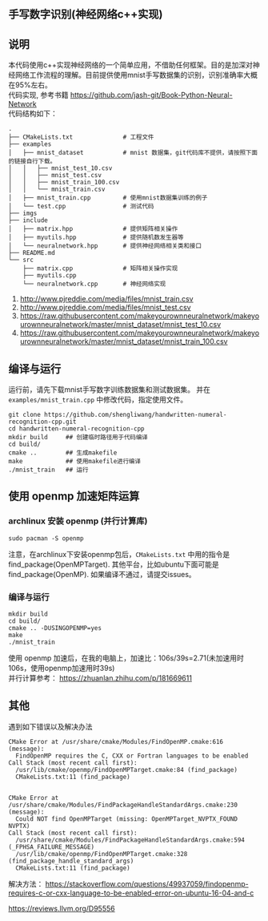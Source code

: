 ## 手写数字识别(神经网络c++实现)

## 说明
本代码使用c++实现神经网络的一个简单应用，不借助任何框架。目的是加深对神经网络工作流程的理解。目前提供使用mnist手写数据集的识别，识别准确率大概在95%左右。   
代码实现, 参考书籍 <https://github.com/jash-git/Book-Python-Neural-Network>   
代码结构如下：
```shell
.
├── CMakeLists.txt				# 工程文件
├── examples
│   ├── mnist_dataset			# mnist 数据集，git代码库不提供，请按照下面的链接自行下载。
│   │   ├── mnist_test_10.csv
│   │   ├── mnist_test.csv
│   │   ├── mnist_train_100.csv
│   │   └── mnist_train.csv
│   ├── mnist_train.cpp			# 使用mnist数据集训练的例子
│   └── test.cpp				# 测试代码
├── imgs
├── include
│   ├── matrix.hpp				# 提供矩阵相关操作
│   ├── myutils.hpp				# 提供随机数发生器等
│   └── neuralnetwork.hpp		# 提供神经网络相关类和接口
├── README.md
└── src
    ├── matrix.cpp				# 矩阵相关操作实现
    ├── myutils.cpp				
    └── neuralnetwork.cpp		# 神经网络实现

```
1. <http://www.pjreddie.com/media/files/mnist_train.csv>
2. <http://www.pjreddie.com/media/files/mnist_test.csv>
3. <https://raw.githubusercontent.com/makeyourownneuralnetwork/makeyourownneuralnetwork/master/mnist_dataset/mnist_test_10.csv>
4. <https://raw.githubusercontent.com/makeyourownneuralnetwork/makeyourownneuralnetwork/master/mnist_dataset/mnist_train_100.csv>

## 编译与运行
运行前，请先下载mnist手写数字训练数据集和测试数据集。
并在 `examples/mnist_train.cpp` 中修改代码，指定使用文件。
```shell
git clone https://github.com/shengliwang/handwritten-numeral-recognition-cpp.git
cd handwritten-numeral-recognition-cpp
mkdir build		## 创建临时路径用于代码编译
cd build/		
cmake ..		## 生成makefile
make			## 使用makefile进行编译
./mnist_train	## 运行
```

## 使用 openmp 加速矩阵运算
### archlinux 安装 openmp (并行计算库)
```shell
sudo pacman -S openmp
```
注意，在archlinux下安装openmp包后，`CMakeLists.txt` 中用的指令是 find_package(OpenMPTarget).
其他平台，比如ubuntu下面可能是 find_package(OpenMP). 如果编译不通过，请提交issues。

### 编译与运行
```shell
mkdir build
cd build/
cmake .. -DUSINGOPENMP=yes
make
./mnist_train
```
使用 openmp 加速后，在我的电脑上，加速比：106s/39s=2.71(未加速用时106s，使用openmp加速用时39s)    
并行计算参考： <https://zhuanlan.zhihu.com/p/181669611>


## 其他
遇到如下错误以及解决办法
```shell
CMake Error at /usr/share/cmake/Modules/FindOpenMP.cmake:616 (message):
  FindOpenMP requires the C, CXX or Fortran languages to be enabled
Call Stack (most recent call first):
  /usr/lib/cmake/openmp/FindOpenMPTarget.cmake:84 (find_package)
  CMakeLists.txt:11 (find_package)


CMake Error at /usr/share/cmake/Modules/FindPackageHandleStandardArgs.cmake:230 (message):
  Could NOT find OpenMPTarget (missing: OpenMPTarget_NVPTX_FOUND NVPTX)
Call Stack (most recent call first):
  /usr/share/cmake/Modules/FindPackageHandleStandardArgs.cmake:594 (_FPHSA_FAILURE_MESSAGE)
  /usr/lib/cmake/openmp/FindOpenMPTarget.cmake:328 (find_package_handle_standard_args)
  CMakeLists.txt:11 (find_package)
```

解决方法：
<https://stackoverflow.com/questions/49937059/findopenmp-requires-c-or-cxx-language-to-be-enabled-error-on-ubuntu-16-04-and-c>

<https://reviews.llvm.org/D95556>